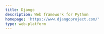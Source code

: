 ```yaml
---
title: Django
description: Web framework for Python
homepage: 'https://www.djangoproject.com/'
type: web-platform
---
```


